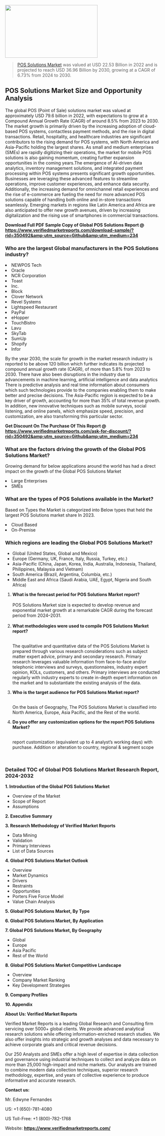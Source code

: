 
<img src="https://ffe5etoiles.com/wp-content/uploads/2024/12/MST1-300x171.png" alt="" width="300" height="171" class="alignnone size-medium wp-image-20088" /><blockquote><p><p><a href="https://www.verifiedmarketreports.com/download-sample/?rid=350492&utm_source=Github&utm_medium=234" target="_blank">POS Solutions Market</a> was valued at USD 22.53 Billion in 2022 and is projected to reach USD 36.96 Billion by 2030, growing at a CAGR of 6.73% from 2024 to 2030.</p></blockquote><p><h2>POS Solutions Market Size and Opportunity Analysis</h2>The global POS (Point of Sale) solutions market was valued at approximately USD 79.6 billion in 2022, with expectations to grow at a Compound Annual Growth Rate (CAGR) of around 8.5% from 2023 to 2030. The market growth is primarily driven by the increasing adoption of cloud-based POS systems, contactless payment methods, and the rise in digital transactions. Retail, hospitality, and healthcare industries are significant contributors to the rising demand for POS systems, with North America and Asia-Pacific holding the largest shares. As small and medium enterprises (SMEs) are rapidly digitizing their operations, the market for mobile POS solutions is also gaining momentum, creating further expansion opportunities in the coming years.The emergence of AI-driven data analytics, inventory management solutions, and integrated payment processing within POS systems presents significant growth opportunities. Businesses are leveraging these advanced features to streamline operations, improve customer experiences, and enhance data security. Additionally, the increasing demand for omnichannel retail experiences and the rise of e-commerce are fueling the need for more advanced POS solutions capable of handling both online and in-store transactions seamlessly. Emerging markets in regions like Latin America and Africa are also anticipated to offer new growth avenues, driven by increasing digitalization and the rising use of smartphones in commercial transactions.</p><p class=""><strong>Download Full PDF Sample Copy of Global POS Solutions Report @ <a href="https://www.verifiedmarketreports.com/download-sample/?rid=350492&amp;utm_source=Github&amp;utm_medium=234" target="_blank">https://www.verifiedmarketreports.com/download-sample/?rid=350492&amp;utm_source=Github&amp;utm_medium=234</a></strong></p><h3 id="" class="">Who are the largest Global manufacturers in the POS Solutions industry?</h3><p><li>NEWPOS Tech</li><li> Oracle</li><li> NCR Corporation</li><li> Toast</li><li> Inc.</li><li> Block</li><li> Clover Network</li><li> Revel Systems</li><li> Lightspeed Restaurant</li><li> PayPal</li><li> eHopper</li><li> TouchBistro</li><li> Lavu</li><li> SkyTab</li><li> SumUp</li><li> Shopify</li><li> Infor</li></p><div class=""><div class="" dir="" data-message-author-role="" data-message-id="" data-message-model-slug=""><div class=""><div class=""><div class=""><div class="" dir="" data-message-author-role="" data-message-id="" data-message-model-slug=""><div class=""><div class=""><p>By the year 2030, the scale for growth in the market research industry is reported to be above 120 billion which further indicates its projected compound annual growth rate (CAGR), of more than 5.8% from 2023 to 2030. There have also been disruptions in the industry due to advancements in machine learning, artificial intelligence and data analytics There is predictive analysis and real time information about consumers which such technologies provide to the companies enabling them to make better and precise decisions. The Asia-Pacific region is expected to be a key driver of growth, accounting for more than 35% of total revenue growth. In addition, new innovative techniques such as mobile surveys, social listening, and online panels, which emphasize speed, precision, and customization, are also transforming this particular sector.</p><p><strong>Get Discount On The Purchase Of This Report @&nbsp; <a href="https://www.verifiedmarketreports.com/ask-for-discount/?rid=350492&amp;utm_source=Github&amp;utm_medium=234" target="_blank">https://www.verifiedmarketreports.com/ask-for-discount/?rid=350492&amp;utm_source=Github&amp;utm_medium=234</a></strong></p></div></div></div></div></div></div></div></div><h3 id="" class="">What are the factors driving the growth of the Global POS Solutions Market?</h3><p id="" class="">Growing demand for below applications around the world has had a direct impact on the growth of the Global POS Solutions Market</p><p id="" class=""><li>Large Enterprises</li><li> SMEs</li></p><h3 id="" class="">What are the types of POS Solutions available in the Market?</h3><p id="" class="">Based on Types the Market is categorized into Below types that held the largest POS Solutions market share In 2023.</p><p id="" class=""><li>Cloud Based</li><li> On-Premise</li></p><h3 id="" class="">Which regions are leading the Global POS Solutions Market?</h3><ul><li>Global (United States, Global and Mexico)</li><li>Europe (Germany, UK, France, Italy, Russia, Turkey, etc.)</li><li>Asia-Pacific (China, Japan, Korea, India, Australia, Indonesia, Thailand, Philippines, Malaysia and Vietnam)</li><li>South America (Brazil, Argentina, Columbia, etc.)</li><li>Middle East and Africa (Saudi Arabia, UAE, Egypt, Nigeria and South Africa)</li></ul><p><ol><li><strong>What is the forecast period for POS Solutions Market report?<br /></strong><br /><span data-sheets-root="1" data-sheets-value="{&quot;1&quot;:2,&quot;2&quot;:&quot;XXXX size is expected to develop revenue and exponential market growth at a remarkable CAGR during the forecast period from 2024&ndash;2030.&quot;}" data-sheets-userformat="{&quot;2&quot;:12674,&quot;4&quot;:{&quot;1&quot;:2,&quot;2&quot;:16776960},&quot;10&quot;:2,&quot;11&quot;:0,&quot;15&quot;:&quot;Arial&quot;,&quot;16&quot;:12}">POS Solutions Market size is expected to develop revenue and exponential market growth at a remarkable CAGR during the forecast period from 2024&ndash;2031.</span><br /><br /></li><li><strong>What methodologies were used to compile POS Solutions Market report?<br /><br /></strong><p>The qualitative and quantitative data of the&nbsp;POS Solutions Market is prepared through various research considerations such as subject matter expert advice, primary and secondary research. Primary research leverages valuable information from face-to-face and/or telephonic interviews and surveys, questionnaires, industry expert opinion, KOLs, customers, and others. Primary interviews are conducted regularly with industry experts to create in-depth expert information on the market and to substantiate the existing analysis of the data.&nbsp;</p></li><li><strong>Who is the target audience for POS Solutions Market report?<br /><br /></strong><p>On the basis of Geography, The&nbsp;POS Solutions Market is classified into North America, Europe, Asia Pacific, and the Rest of the world.</p></li><li><strong>Do you offer any customization options for the report POS Solutions Market?<br /><br /></strong><p>report customization (equivalent up to 4 analyst&rsquo;s working days) with purchase. Addition or alteration to country, regional &amp; segment scope</p><p>&nbsp;</p></li></ol></p><h3 id="" class="">Detailed TOC of Global POS Solutions Market Research Report, 2024-2032</h3><p id="" class=""><strong>1. Introduction of the Global POS Solutions Market</strong></p><ul><li>Overview of the Market</li><li>Scope of Report</li><li>Assumptions</li></ul><p id="" class=""><strong>2. Executive Summary</strong></p><p id="" class=""><strong>3. Research Methodology of&nbsp;Verified Market Reports</strong></p><ul><li>Data Mining</li><li>Validation</li><li>Primary Interviews</li><li>List of Data Sources</li></ul><p id="" class=""><strong>4. Global POS Solutions Market Outlook</strong></p><ul><li>Overview</li><li>Market Dynamics</li><li>Drivers</li><li>Restraints</li><li>Opportunities</li><li>Porters Five Force Model</li><li>Value Chain Analysis</li></ul><p id="" class=""><strong>5. Global POS Solutions Market, By&nbsp;Type</strong></p><p id="" class=""><strong>6. Global POS Solutions Market, By Application</strong></p><p id="" class=""><strong>7. Global POS Solutions Market, By Geography</strong></p><ul><li>Global</li><li>Europe</li><li>Asia Pacific</li><li>Rest of the World</li></ul><p id="" class=""><strong>8. Global POS Solutions Market Competitive Landscape</strong></p><ul><li>Overview</li><li>Company Market Ranking</li><li>Key Development Strategies</li></ul><p id="" class=""><strong>9. Company Profiles</strong></p><p id="" class=""><strong>10. Appendix</strong></p><p id="" class=""><strong>About Us: Verified Market Reports</strong></p><p id="" class="">Verified Market Reports is a leading Global Research and Consulting firm servicing over 5000+ global clients. We provide advanced analytical research solutions while offering information-enriched research studies. We also offer insights into strategic and growth analyses and data necessary to achieve corporate goals and critical revenue decisions.</p><p id="" class="">Our 250 Analysts and SMEs offer a high level of expertise in data collection and governance using industrial techniques to collect and analyze data on more than 25,000 high-impact and niche markets. Our analysts are trained to combine modern data collection techniques, superior research methodology, expertise, and years of collective experience to produce informative and accurate research.</p><p id="" class=""><strong>Contact us:</strong></p><p id="" class="">Mr. Edwyne Fernandes</p><p id="" class="">US: +1 (650)-781-4080</p><p id="" class="">US Toll-Free: +1 (800)-782-1768</p><p id="" class="">Website: <a target="" data-test-app-aware-link=""><strong>https://www.verifiedmarketreports.com/</strong></a></p>
